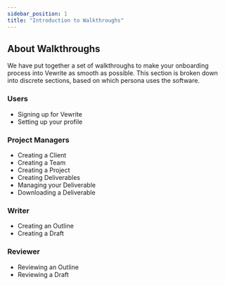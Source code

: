 ```yaml
---
sidebar_position: 1
title: "Introduction to Walkthroughs"
---
```


## About Walkthroughs

We have put together a set of walkthroughs to make your onboarding process into Vewrite as smooth as possible. This section is broken down into discrete sections, based on which persona uses the software.

### Users

- Signing up for Vewrite
- Setting up your profile

### Project Managers

- Creating a Client
- Creating a Team
- Creating a Project
- Creating Deliverables
- Managing your Deliverable
- Downloading a Deliverable

### Writer

- Creating an Outline
- Creating a Draft

### Reviewer

- Reviewing an Outline
- Reviewing a Draft